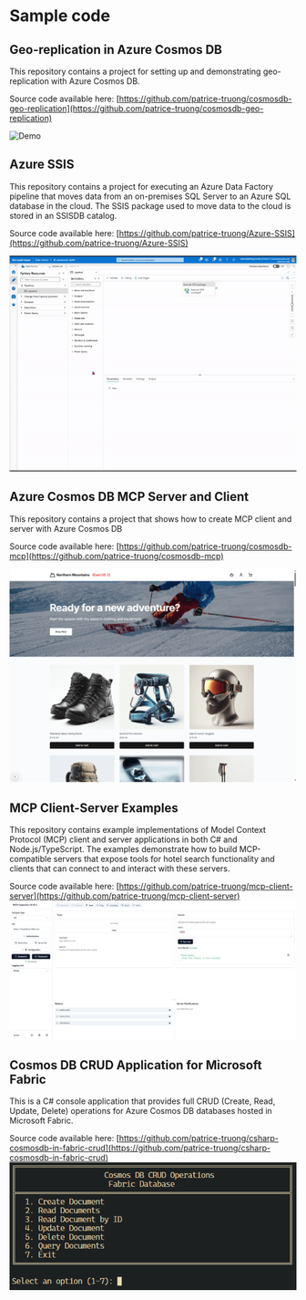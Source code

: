 # Sample code
## Geo-replication in Azure Cosmos DB

This repository contains a project for setting up and demonstrating geo-replication with Azure Cosmos DB.

Source code available here: [https://github.com/patrice-truong/cosmosdb-geo-replication](https://github.com/patrice-truong/cosmosdb-geo-replication)

![Demo](demo.gif)

## Azure SSIS

This repository contains a project for executing an Azure Data Factory pipeline that moves data from an on-premises SQL Server to an Azure SQL database in the cloud.
The SSIS package used to move data to the cloud is stored in an SSISDB catalog.

Source code available here: [https://github.com/patrice-truong/Azure-SSIS](https://github.com/patrice-truong/Azure-SSIS)

![Demo](Azure-SSIS.gif)

## Azure Cosmos DB MCP Server and Client

This repository contains a project that shows how to create MCP client and server with Azure Cosmos DB

Source code available here: [https://github.com/patrice-truong/cosmosdb-mcp](https://github.com/patrice-truong/cosmosdb-mcp)

![Demo](demo_mcp.gif)


## MCP Client-Server Examples

This repository contains example implementations of Model Context Protocol (MCP) client and server applications in both C# and Node.js/TypeScript. The examples demonstrate how to build MCP-compatible servers that expose tools for hotel search functionality and clients that can connect to and interact with these servers.

Source code available here: [https://github.com/patrice-truong/mcp-client-server](https://github.com/patrice-truong/mcp-client-server)
![MCP Client Application](IGqhQMu3mX.png)

## Cosmos DB CRUD Application for Microsoft Fabric

This is a C# console application that provides full CRUD (Create, Read, Update, Delete) operations for Azure Cosmos DB databases hosted in Microsoft Fabric.

Source code available here: [https://github.com/patrice-truong/csharp-cosmosdb-in-fabric-crud](https://github.com/patrice-truong/csharp-cosmosdb-in-fabric-crud)
![csharp-cosmosdb-in-fabric](csharp-cosmosdb-in-fabric.png)
